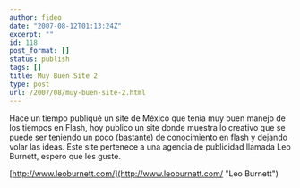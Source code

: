 ```yaml
---
author: fideo
date: "2007-08-12T01:13:24Z"
excerpt: ""
id: 118
post_format: []
status: publish
tags: []
title: Muy Buen Site 2
type: post
url: /2007/08/muy-buen-site-2.html
---
```

Hace un tiempo publiqué un site de México que tenia muy buen manejo de los tiempos en Flash, hoy publico un site donde muestra lo creativo que se puede ser teniendo un poco (bastante) de conocimiento en flash y dejando volar las ideas. Este site pertenece a una agencia de publicidad llamada Leo Burnett, espero que les guste.

[http://www.leoburnett.com/](http://www.leoburnett.com/ "Leo Burnett")
